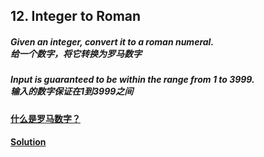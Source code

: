 ## 12. Integer to Roman

##### Given an integer, convert it to a roman numeral.<br>给一个数字，将它转换为罗马数字

##### Input is guaranteed to be within the range from 1 to 3999.<br>输入的数字保证在1到3999之间

#### [什么是罗马数字？](http://www.baike.com/wiki/%E7%BD%97%E9%A9%AC%E6%95%B0%E5%AD%97)

#### [Solution](https://github.com/Jucongyuan/LeetCode_Java/blob/master/src/com/jucongyuan/medium/_0012/Solution.java)